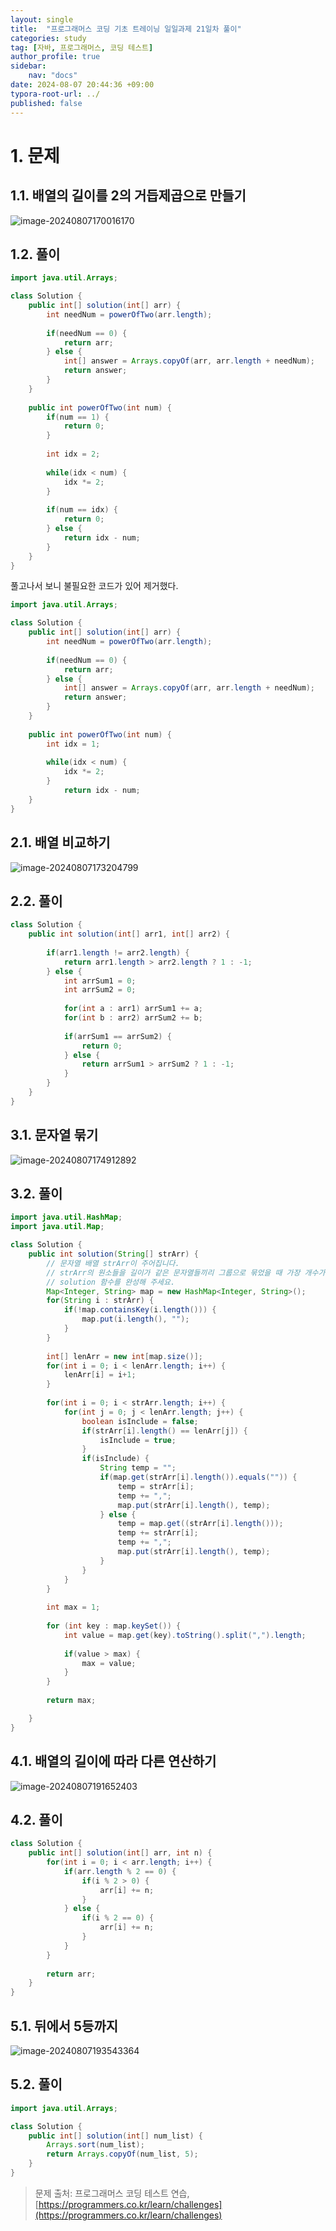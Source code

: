 ```yaml
---
layout: single
title:  "프로그래머스 코딩 기초 트레이닝 일일과제 21일차 풀이"
categories: study
tag: [자바, 프로그래머스, 코딩 테스트]
author_profile: true
sidebar:
    nav: "docs"
date: 2024-08-07 20:44:36 +09:00
typora-root-url: ../
published: false
---
```








# 1. 문제



## 1.1. 배열의 길이를 2의 거듭제곱으로 만들기

![image-20240807170016170](/images/2024-08-06-practice-programmers-20/image-20240807170016170.png)



## 1.2. 풀이

```java
import java.util.Arrays;

class Solution {
    public int[] solution(int[] arr) {
    	int needNum = powerOfTwo(arr.length);
    	
    	if(needNum == 0) {
    		return arr;
    	} else {
    		int[] answer = Arrays.copyOf(arr, arr.length + needNum);
    		return answer;
    	}
    }
    
    public int powerOfTwo(int num) {
    	if(num == 1) {
    		return 0;
    	}
    	
    	int idx = 2;
    	
    	while(idx < num) {
    		idx *= 2;
    	}
    	
    	if(num == idx) {
    		return 0;
    	} else {
    		return idx - num;
    	}
    }
}
```



풀고나서 보니 불필요한 코드가 있어 제거했다.

```JAVA
import java.util.Arrays;

class Solution {
    public int[] solution(int[] arr) {
    	int needNum = powerOfTwo(arr.length);
    	
    	if(needNum == 0) {
    		return arr;
    	} else {
    		int[] answer = Arrays.copyOf(arr, arr.length + needNum);
    		return answer;
    	}
    }
    
    public int powerOfTwo(int num) {
    	int idx = 1;
    	
    	while(idx < num) {
    		idx *= 2;
    	}
    		return idx - num;
    }
}
```



## 2.1. 배열 비교하기

![image-20240807173204799](/images/2024-08-06-practice-programmers-20/image-20240807173204799.png)





## 2.2. 풀이

```java
class Solution {
    public int solution(int[] arr1, int[] arr2) {
    	
    	if(arr1.length != arr2.length) {
    		return arr1.length > arr2.length ? 1 : -1;
    	} else {
    		int arrSum1 = 0;
    		int arrSum2 = 0;
    		
    		for(int a : arr1) arrSum1 += a;
    		for(int b : arr2) arrSum2 += b;
    		
    		if(arrSum1 == arrSum2) {
    			return 0;
    		} else {
    			return arrSum1 > arrSum2 ? 1 : -1;
    		}
    	}
    }
}
```





## 3.1. 문자열 묶기

![image-20240807174912892](/images/2024-08-06-practice-programmers-20/image-20240807174912892.png)



## 3.2. 풀이

```java
import java.util.HashMap;
import java.util.Map;

class Solution {
    public int solution(String[] strArr) {
    	// 문자열 배열 strArr이 주어집니다. 
    	// strArr의 원소들을 길이가 같은 문자열들끼리 그룹으로 묶었을 때 가장 개수가 많은 그룹의 크기를 return 하는 
    	// solution 함수를 완성해 주세요.
    	Map<Integer, String> map = new HashMap<Integer, String>();
    	for(String i : strArr) {
    		if(!map.containsKey(i.length())) {
    			map.put(i.length(), "");
    		}
    	}
    	
    	int[] lenArr = new int[map.size()];
    	for(int i = 0; i < lenArr.length; i++) {
    		lenArr[i] = i+1;
    	}
    	
    	for(int i = 0; i < strArr.length; i++) {
    		for(int j = 0; j < lenArr.length; j++) {
    			boolean isInclude = false;
    			if(strArr[i].length() == lenArr[j]) {
    				isInclude = true;
    			}
    			if(isInclude) {
    				String temp = "";
    				if(map.get(strArr[i].length()).equals("")) {
    					temp = strArr[i];
    					temp += ",";
    					map.put(strArr[i].length(), temp);
    				} else {
    					temp = map.get((strArr[i].length()));
    					temp += strArr[i];
    					temp += ",";
    					map.put(strArr[i].length(), temp);
    				}
    			}
    		}
    	}
    	
    	int max = 1;
    	
    	for (int key : map.keySet()) {
    		int value = map.get(key).toString().split(",").length;
    		
    		if(value > max) {
    			max = value;
    		}
    	}
    	
    	return max;

    }
}
```





## 4.1. 배열의 길이에 따라 다른 연산하기

![image-20240807191652403](/images/2024-08-06-practice-programmers-20/image-20240807191652403.png)



## 4.2. 풀이

```java
class Solution {
    public int[] solution(int[] arr, int n) {
    	for(int i = 0; i < arr.length; i++) {
    		if(arr.length % 2 == 0) {
    			if(i % 2 > 0) {
					arr[i] += n;
				}
    		} else {
    			if(i % 2 == 0) {
					arr[i] += n;
				}
    		}
    	}
    	
    	return arr;
    }
}
```





## 5.1. 뒤에서 5등까지

![image-20240807193543364](/images/2024-08-06-practice-programmers-20/image-20240807193543364.png)



## 5.2. 풀이

```java
import java.util.Arrays;

class Solution {
    public int[] solution(int[] num_list) {
    	Arrays.sort(num_list);
    	return Arrays.copyOf(num_list, 5);
    }
}
```





> 문제 출처: 프로그래머스 코딩 테스트 연습, [https://programmers.co.kr/learn/challenges](https://programmers.co.kr/learn/challenges)
